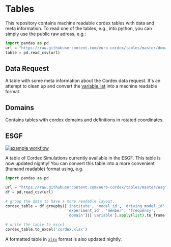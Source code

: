 # Tables
This repository contains machine readable cordex tables with data and meta information.
To read one of the tables, e.g., into python, you can simply use the public raw adress, e.g.:

```python
import pandas as pd
url = "https://raw.githubusercontent.com/euro-cordex/tables/master/domains/cordex.csv"
table = pd.read_csv(url)
```

## Data Request

A table with some meta information about the Cordex data request. It's an attempt to clean up and convert the [variable list](https://github.com/IS-ENES-Data/cordex/blob/master/CORDEX_standard_output.xls) into a machine readable format.


## Domains

Contains tables with cordex domains and definitions in rotated coordinates.

## ESGF

[![example workflow](https://github.com/euro-cordex/esgf-crawler/actions/workflows/manual.yml/badge.svg)](https://github.com/euro-cordex/esgf-crawler/actions)

A table of Cordex Simulations currently available in the ESGF. This table is now updated
nightly! You can convert this table into a more convenient (humand readable) format using, e.g.


```python
import pandas as pd

url = "https://raw.githubusercontent.com/euro-cordex/tables/master/esgf/euro-cordex-esgf.csv"
df = pd.read_csv(url)

# group the data to have a more readable layout.
cordex_table = df.groupby(['institute', 'model_id', 'driving_model_id', 
                           'experiment_id', 'member', 'frequency', 
                           'domain'])['variable'].apply(list).to_frame()

# write the table to excel
cordex_table.to_excel('cordex.xlsx')
```

A formatted table in [`xlsx`](https://raw.githubusercontent.com/euro-cordex/tables/master/esgf/euro-cordex-esgf.xlsx) format is also updated nightly.
